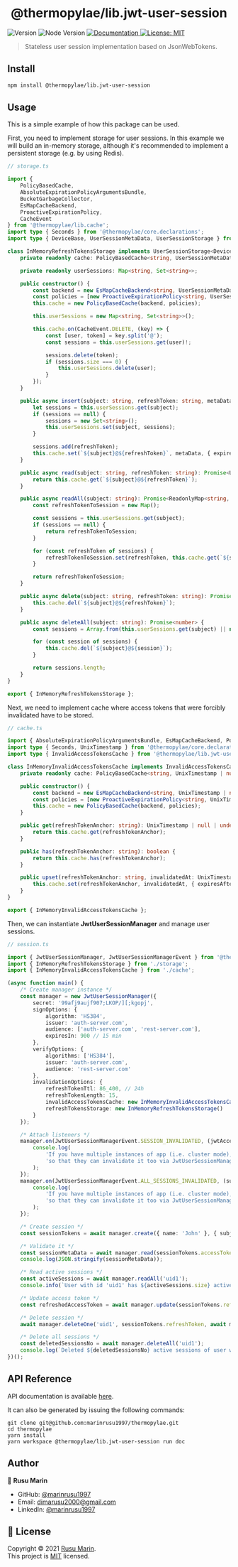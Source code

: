 <h1 align="center">@thermopylae/lib.jwt-user-session</h1>
<p>
  <img alt="Version" src="https://img.shields.io/badge/version-0.0.1-blue.svg?cacheSeconds=2592000" />
  <img alt="Node Version" src="https://img.shields.io/badge/node-%3E%3D16-blue.svg"/>
<a href="https://marinrusu1997.github.io/thermopylae/lib.jwt-user-session/index.html" target="_blank">
  <img alt="Documentation" src="https://img.shields.io/badge/documentation-yes-brightgreen.svg" />
</a>
<a href="https://github.com/marinrusu1997/thermopylae/blob/master/LICENSE" target="_blank">
  <img alt="License: MIT" src="https://img.shields.io/badge/License-MIT-yellow.svg" />
</a>
</p>

> Stateless user session implementation based on JsonWebTokens.

## Install

```sh
npm install @thermopylae/lib.jwt-user-session
```

## Usage
This is a simple example of how this package can be used. <br/>

First, you need to implement storage for user sessions. In this example we will build
an in-memory storage, although it's recommended to implement a persistent storage (e.g. by using Redis).
```typescript
// storage.ts

import {
    PolicyBasedCache,
    AbsoluteExpirationPolicyArgumentsBundle,
    BucketGarbageCollector,
    EsMapCacheBackend,
    ProactiveExpirationPolicy,
    CacheEvent
} from '@thermopylae/lib.cache';
import type { Seconds } from '@thermopylae/core.declarations';
import type { DeviceBase, UserSessionMetaData, UserSessionStorage } from '@thermopylae/lib.user-session.commons';

class InMemoryRefreshTokensStorage implements UserSessionStorage<DeviceBase, string> {
    private readonly cache: PolicyBasedCache<string, UserSessionMetaData<DeviceBase, string>, AbsoluteExpirationPolicyArgumentsBundle>;

    private readonly userSessions: Map<string, Set<string>>;

    public constructor() {
        const backend = new EsMapCacheBackend<string, UserSessionMetaData<DeviceBase, string>>();
        const policies = [new ProactiveExpirationPolicy<string, UserSessionMetaData<DeviceBase, string>>(new BucketGarbageCollector())];
        this.cache = new PolicyBasedCache(backend, policies);

        this.userSessions = new Map<string, Set<string>>();

        this.cache.on(CacheEvent.DELETE, (key) => {
            const [user, token] = key.split('@');
            const sessions = this.userSessions.get(user)!;

            sessions.delete(token);
            if (sessions.size === 0) {
                this.userSessions.delete(user);
            }
        });
    }

    public async insert(subject: string, refreshToken: string, metaData: UserSessionMetaData<DeviceBase, string>, ttl: Seconds): Promise<void> {
        let sessions = this.userSessions.get(subject);
        if (sessions == null) {
            sessions = new Set<string>();
            this.userSessions.set(subject, sessions);
        }

        sessions.add(refreshToken);
        this.cache.set(`${subject}@${refreshToken}`, metaData, { expiresAfter: ttl });
    }

    public async read(subject: string, refreshToken: string): Promise<UserSessionMetaData<DeviceBase, string> | undefined> {
        return this.cache.get(`${subject}@${refreshToken}`);
    }

    public async readAll(subject: string): Promise<ReadonlyMap<string, UserSessionMetaData<DeviceBase, string>>> {
        const refreshTokenToSession = new Map();

        const sessions = this.userSessions.get(subject);
        if (sessions == null) {
            return refreshTokenToSession;
        }

        for (const refreshToken of sessions) {
            refreshTokenToSession.set(refreshToken, this.cache.get(`${subject}@${refreshToken}`)!);
        }

        return refreshTokenToSession;
    }

    public async delete(subject: string, refreshToken: string): Promise<void> {
        this.cache.del(`${subject}@${refreshToken}`);
    }

    public async deleteAll(subject: string): Promise<number> {
        const sessions = Array.from(this.userSessions.get(subject) || new Set());

        for (const session of sessions) {
            this.cache.del(`${subject}@${session}`);
        }

        return sessions.length;
    }
}

export { InMemoryRefreshTokensStorage };
```

Next, we need to implement cache where access tokens that were forcibly invalidated
have to be stored.
```typescript
// cache.ts

import { AbsoluteExpirationPolicyArgumentsBundle, EsMapCacheBackend, PolicyBasedCache, ProactiveExpirationPolicy } from '@thermopylae/lib.cache';
import type { Seconds, UnixTimestamp } from '@thermopylae/core.declarations';
import type { InvalidAccessTokensCache } from '@thermopylae/lib.jwt-user-session';

class InMemoryInvalidAccessTokensCache implements InvalidAccessTokensCache {
    private readonly cache: PolicyBasedCache<string, UnixTimestamp | null, AbsoluteExpirationPolicyArgumentsBundle>;

    public constructor() {
        const backend = new EsMapCacheBackend<string, UnixTimestamp | null>();
        const policies = [new ProactiveExpirationPolicy<string, UnixTimestamp | null>()];
        this.cache = new PolicyBasedCache(backend, policies);
    }

    public get(refreshTokenAnchor: string): UnixTimestamp | null | undefined {
        return this.cache.get(refreshTokenAnchor);
    }

    public has(refreshTokenAnchor: string): boolean {
        return this.cache.has(refreshTokenAnchor);
    }

    public upset(refreshTokenAnchor: string, invalidatedAt: UnixTimestamp | null, ttl: Seconds): void {
        this.cache.set(refreshTokenAnchor, invalidatedAt, { expiresAfter: ttl });
    }
}

export { InMemoryInvalidAccessTokensCache };
```

Then, we can instantiate **JwtUserSessionManager** and manage user sessions.
```typescript
// session.ts

import { JwtUserSessionManager, JwtUserSessionManagerEvent } from '@thermopylae/lib.jwt-user-session';
import { InMemoryRefreshTokensStorage } from './storage';
import { InMemoryInvalidAccessTokensCache } from './cache';

(async function main() {
    /* Create manager instance */
    const manager = new JwtUserSessionManager({
        secret: '99afj9aujf907;LKOP/][;kgopj',
        signOptions: {
            algorithm: 'HS384',
            issuer: 'auth-server.com',
            audience: ['auth-server.com', 'rest-server.com'],
            expiresIn: 900 // 15 min
        },
        verifyOptions: {
            algorithms: ['HS384'],
            issuer: 'auth-server.com',
            audience: 'rest-server.com'
        },
        invalidationOptions: {
            refreshTokenTtl: 86_400, // 24h
            refreshTokenLength: 15,
            invalidAccessTokensCache: new InMemoryInvalidAccessTokensCache(),
            refreshTokensStorage: new InMemoryRefreshTokensStorage()
        }
    });

    /* Attach listeners */
    manager.on(JwtUserSessionManagerEvent.SESSION_INVALIDATED, (jwtAccessToken) => {
        console.log(
            'If you have multiple instances of app (i.e. cluster mode), you need to broadcast this token to them, ' +
            'so that they can invalidate it too via JwtUserSessionManager::restrictOne'
        );
    });
    manager.on(JwtUserSessionManagerEvent.ALL_SESSIONS_INVALIDATED, (subject, accessTokenTtl) => {
        console.log(
            'If you have multiple instances of app (i.e. cluster mode), you need to broadcast these arguments to them, ' +
            'so that they can invalidate it too via JwtUserSessionManager::restrictAll'
        );
    });

    /* Create session */
    const sessionTokens = await manager.create({ name: 'John' }, { subject: 'uid1' }, { ip: '127.0.0.1' });

    /* Validate it */
    const sessionMetaData = await manager.read(sessionTokens.accessToken);
    console.log(JSON.stringify(sessionMetaData));

    /* Read active sessions */
    const activeSessions = await manager.readAll('uid1');
    console.info(`User with id 'uid1' has ${activeSessions.size} active sessions.`);

    /* Update access token */
    const refreshedAccessToken = await manager.update(sessionTokens.refreshToken, { name: 'John' }, { subject: 'uid1' }, { ip: '127.0.0.1' });

    /* Delete session */
    await manager.deleteOne('uid1', sessionTokens.refreshToken, await manager.read(refreshedAccessToken));

    /* Delete all sessions */
    const deletedSessionsNo = await manager.deleteAll('uid1');
    console.log(`Deleted ${deletedSessionsNo} active sessions of user with id 'uid1'.`);
})();
```

## API Reference
API documentation is available [here][api-doc-link].

It can also be generated by issuing the following commands:
```shell
git clone git@github.com:marinrusu1997/thermopylae.git
cd thermopylae
yarn install
yarn workspace @thermopylae/lib.jwt-user-session run doc
```

## Author
👤 **Rusu Marin**

* GitHub: [@marinrusu1997](https://github.com/marinrusu1997)
* Email: [dimarusu2000@gmail.com](mailto:dimarusu2000@gmail.com)
* LinkedIn: [@marinrusu1997](https://www.linkedin.com/in/rusu-marin-1638b0156/)

## 📝 License
Copyright © 2021 [Rusu Marin](https://github.com/marinrusu1997). <br/>
This project is [MIT](https://github.com/marinrusu1997/thermopylae/blob/master/LICENSE) licensed.

[api-doc-link]: https://marinrusu1997.github.io/thermopylae/lib.jwt-user-session/index.html

